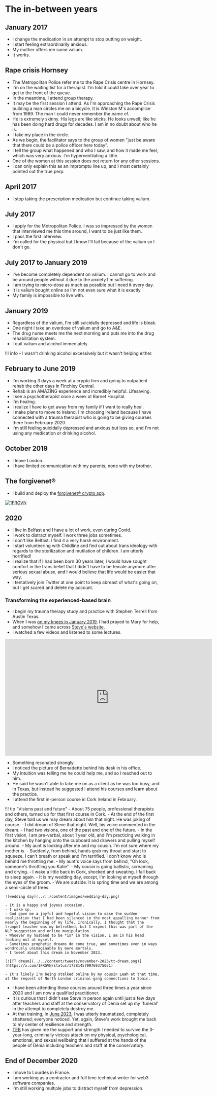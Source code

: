 # The in-between years

<div id="google_translate_element"></div>
<script type="text/javascript" src="//translate.google.com/translate_a/element.js?cb=googleTranslateElementInit"></script>
<script type="text/javascript">
function googleTranslateElementInit() {
  new google.translate.TranslateElement({pageLanguage: 'en'}, 'google_translate_element');
}
</script>

## January 2017

- I change the medication in an attempt to stop putting on weight.
- I start feeling extraordinarily anxious.
- My mother offers me some valium.
- It works.

## Rape crisis Hornsey

- The Metropolitan Police refer me to the Rape Crisis centre in Hornsey.
- I'm on the waiting list for a therapist. I'm told it could take over year to get to the front of the queue.
- In the meantime, I attend group therapy.
- It may be the first session I attend. As I'm approaching the Rape Crisis building a man circles me on a bicycle. It is Winston M's accomplice from 1989. The man I could never remember the name of.
- He is extremely skinny. His legs are like sticks. He looks unwell; like he has been doing hard drugs for decades. I am in no doubt about who he is.
- I take my place in the circle.
- As we begin, the facilitator says to the group of women "just be aware that there could be a police officer here today".
- I tell the group what happened and who I saw, and how it made me feel, which was very anxious. I'm hyperventilating a little.
- One of the women at this session does not return for any other sessions.
- I can only explain this as an impromptu line up, and I most certainly pointed out the true perp.

## April 2017

- I stop taking the prescription medication but continue taking valium.

## July 2017

- I apply for the Metropolitan Police. I was so impressed by the women that interviewed me this time around, I want to be just like them.
- I pass the first interview.
- I'm called for the physical but I know I'll fail because of the valium so I don't go.

## July 2017 to January 2019

- I've become completely dependent on valium. I cannot go to work and be around people without it due to the anxiety I'm suffering.
- I am trying to micro-dose as much as possible but I need it every day.
- It is valium bought online so I'm not even sure what it is exactly.
- My family is impossible to live with.

## January 2019

- Regardless of the valium, I'm still suicidally depressed and life is bleak.
- One night I take an overdose of valium and go to A&E.
- The drug nurse meets me the next morning and puts me into the drug rehabilitation system.
- I quit valium and alcohol immediately.

!!! info
    - I wasn't drinking alcohol excessively but it wasn't helping either.

## February to June 2019

- I'm working 3 days a week at a crypto firm and going to outpatient rehab the other days in Finchley Central.
- Rehab is an AMAZING experience and incredibly helpful. Lifesaving.
- I see a psychotherapist once a week at Barnet Hospital.
- I'm healing.
- I realize I have to get away from my family if I want to really heal.
- I make plans to move to Ireland. I'm choosing Ireland because I have connected with a trauma therapist who is going to be giving courses there from February 2020.
- I'm still feeling suicidally depressed and anxious but less so, and I'm not using any medication or drinking alcohol.

## October 2019

- I leave London.
- I have limited communication with my parents, none with my brother.

## The forgivenet®

- I build and deploy the [forgivenet® crypto app](https://1frgvn.com/).

[![1FRGVN](../../content/images/1frgvn.png)](https://1frgvn.com/)

## 2020

- I live in Belfast and I have a lot of work, even during Covid.
- I work to distract myself. I work three jobs sometimes.
- I don't like Belfast. I find it a very harsh environment.
- I start volunteering with Childline and find out about trans ideology with regards to the sterilization and mutilation of children. I am utterly horrified!
- I realize that if I had been born 30 years later, I would have sought comfort in the trans belief that I didn't have to be female anymore after serious sexual abuse, and I would believe that life would be easier that way.
- I tentatively join Twitter at one point to keep abreast of what's going on, but I get scared and delete my account.

### Transforming the experienced-based brain

- I begin my trauma therapy study and practice with Stephen Terrell from Austin Texas.
- When I was [on my knees in January 2019](#january-2019), I had prayed to Mary for help, and somehow I came across [Steve's website](https://www.austinattach.com/).
- I watched a few videos and listened to some lectures.

<iframe width="672" height="378" src="https://www.youtube.com/embed/MGkLEPmdkcE" title="Transforming The Experience Based Brain | Stephen Terrell" frameborder="0" allow="accelerometer; autoplay; clipboard-write; encrypted-media; gyroscope; picture-in-picture; web-share" referrerpolicy="strict-origin-when-cross-origin" allowfullscreen></iframe>

- Something resonated strongly.
- I noticed the picture of Bernadette behind his desk in his office.
- My intuition was telling me he could help me, and so I reached out to him.
- He said he wasn't able to take me on as a client as he was too busy, and in Texas, but instead he suggested I attend his courses and learn about the practice.
- I attend the first in-person course in Cork Ireland in February.

!!! tip "Visions past and future"
    - About 75 people, professional therapists and others, turned up for that first course in Cork.
    - At the end of the first day, Steve told us we may dream about him that night. He was joking of course.
    - I did dream of Steve that night. Well, his voice commented in the dream.
    - I had two visions, one of the past and one of the future.
    - In the first vision, I am pre-verbal, about 1 year old, and I'm practicing walking in the kitchen by hanging onto the cupboard and drawers and pulling myself around.
    - My aunt is looking after me and my cousin. I'm not sure where my mother is.
    - Suddenly, from behind, hands grab my throat and start to squeeze. I can't breath or speak and I'm terrified. I don't know who is behind me throttling me.
    - My aunt's voice says from behind, "Oh look, someone's throttling you Katie".
    - My cousin is going ballistic, screaming and crying.
    - I wake a little back in Cork, shocked and sweating. I fall back to sleep again.
    - It is my wedding day, except, I'm looking at myself through the eyes of the groom. 
    - We are outside. It is spring time and we are among a semi-circle of trees.

    ![wedding day](../../content/images/wedding-day.png)

    - It is a happy and joyous occasion.
    - I wake up.
    - God gave me a joyful and hopeful vision to ease the sudden realization that I had been silenced in the most appalling manner from nearly the beginning of my life. Ironically, I thought that the trumpet teacher was my betrothed, but I expect this was part of the NLP suggestion and online manipulation. 
    - Whoever my husband to be *is* in the vision, I am in his head looking out at myself.
    - Sometimes prophetic dreams do come true, and sometimes even in ways wondrously unimaginable by mere mortals.
    - I tweet about this dream in November 2023.

    [![TT dream](../../content/tweets/november-2023/tt-dream.png)](https://x.com/1FRGVN/status/1728145799769375031)

    - It's likely I'm being stalked online by my cousin Leah at that time, at the request of North London criminal-gang connections to Spain.

- I have been attending these courses around three times a year since 2020 and I am now a qualified practitioner.
- It is curious that I didn't see Steve in person again until just a few days after teachers and staff at the conservatory of Dénia set up my 'funeral' in the attempt to completely destroy me. 
- At that training, in [June 2023](../2023/june.md#ireland), I was utterly traumatized, completely shattered; everyone noticed. Yet, again, Steve's work brought me back to my center of resilience and strength.
- [TEB](https://www.austinattach.com/transforming-the-experience-based-brain/) has given me the support and strength I needed to survive the 3-year-long, criminally vicious attack on my physical, psychological, emotional, and sexual wellbeing that I suffered at the hands of the people of Dénia including teachers and staff at the conservatory.

## End of December 2020

- I move to Lourdes in France.
- I am working as a contractor and full time technical writer for web3 software companies.
- I'm still working multiple jobs to distract myself from depression.
